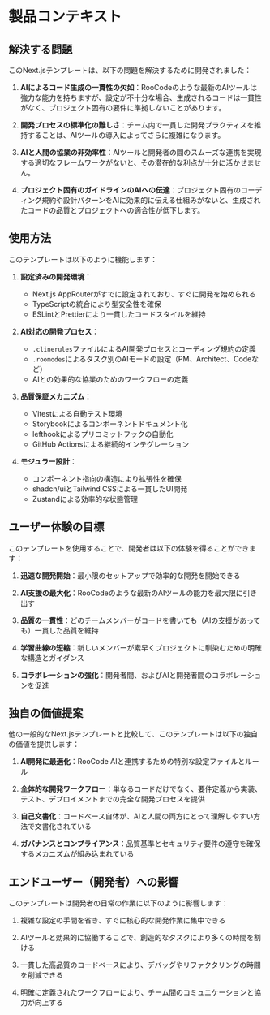 # 製品コンテキスト

## 解決する問題

このNext.jsテンプレートは、以下の問題を解決するために開発されました：

1. **AIによるコード生成の一貫性の欠如**：RooCodeのような最新のAIツールは強力な能力を持ちますが、設定が不十分な場合、生成されるコードは一貫性がなく、プロジェクト固有の要件に準拠しないことがあります。

2. **開発プロセスの標準化の難しさ**：チーム内で一貫した開発プラクティスを維持することは、AIツールの導入によってさらに複雑になります。

3. **AIと人間の協業の非効率性**：AIツールと開発者の間のスムーズな連携を実現する適切なフレームワークがないと、その潜在的な利点が十分に活かせません。

4. **プロジェクト固有のガイドラインのAIへの伝達**：プロジェクト固有のコーディング規約や設計パターンをAIに効果的に伝える仕組みがないと、生成されたコードの品質とプロジェクトへの適合性が低下します。

## 使用方法

このテンプレートは以下のように機能します：

1. **設定済みの開発環境**：

   - Next.js AppRouterがすでに設定されており、すぐに開発を始められる
   - TypeScriptの統合により型安全性を確保
   - ESLintとPrettierにより一貫したコードスタイルを維持

2. **AI対応の開発プロセス**：

   - `.clinerules`ファイルによるAI開発プロセスとコーディング規約の定義
   - `.roomodes`によるタスク別のAIモードの設定（PM、Architect、Codeなど）
   - AIとの効果的な協業のためのワークフローの定義

3. **品質保証メカニズム**：

   - Vitestによる自動テスト環境
   - Storybookによるコンポーネントドキュメント化
   - lefthookによるプリコミットフックの自動化
   - GitHub Actionsによる継続的インテグレーション

4. **モジュラー設計**：
   - コンポーネント指向の構造により拡張性を確保
   - shadcn/uiとTailwind CSSによる一貫したUI開発
   - Zustandによる効率的な状態管理

## ユーザー体験の目標

このテンプレートを使用することで、開発者は以下の体験を得ることができます：

1. **迅速な開発開始**：最小限のセットアップで効率的な開発を開始できる

2. **AI支援の最大化**：RooCodeのような最新のAIツールの能力を最大限に引き出す

3. **品質の一貫性**：どのチームメンバーがコードを書いても（AIの支援があっても）一貫した品質を維持

4. **学習曲線の短縮**：新しいメンバーが素早くプロジェクトに馴染むための明確な構造とガイダンス

5. **コラボレーションの強化**：開発者間、およびAIと開発者間のコラボレーションを促進

## 独自の価値提案

他の一般的なNext.jsテンプレートと比較して、このテンプレートは以下の独自の価値を提供します：

1. **AI開発に最適化**：RooCode AIと連携するための特別な設定ファイルとルール

2. **全体的な開発ワークフロー**：単なるコードだけでなく、要件定義から実装、テスト、デプロイメントまでの完全な開発プロセスを提供

3. **自己文書化**：コードベース自体が、AIと人間の両方にとって理解しやすい方法で文書化されている

4. **ガバナンスとコンプライアンス**：品質基準とセキュリティ要件の遵守を確保するメカニズムが組み込まれている

## エンドユーザー（開発者）への影響

このテンプレートは開発者の日常の作業に以下のように影響します：

1. 複雑な設定の手間を省き、すぐに核心的な開発作業に集中できる

2. AIツールと効果的に協働することで、創造的なタスクにより多くの時間を割ける

3. 一貫した高品質のコードベースにより、デバッグやリファクタリングの時間を削減できる

4. 明確に定義されたワークフローにより、チーム間のコミュニケーションと協力が向上する
